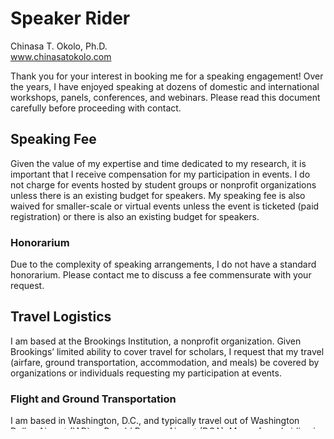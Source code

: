 # Speaker Rider 
Chinasa T. Okolo, Ph.D. \
www.chinasatokolo.com

Thank you for your interest in booking me for a speaking engagement! Over the years, I have enjoyed speaking at dozens of domestic and international workshops, panels, conferences, and webinars. Please read this document carefully before proceeding with contact.

## Speaking Fee
Given the value of my expertise and time dedicated to my research, it is important that I receive compensation for my participation in events. I do not charge for events hosted by student groups or nonprofit organizations unless there is an existing budget for speakers. My speaking fee is also waived for smaller-scale or virtual events unless the event is ticketed (paid registration) or there is also an existing budget for speakers.

### Honorarium
Due to the complexity of speaking arrangements, I do not have a standard honorarium. Please contact me to discuss a fee commensurate with your request.

## Travel Logistics
I am based at the Brookings Institution, a nonprofit organization. Given Brookings’ limited ability to cover travel for scholars, I request that my travel (airfare, ground transportation, accommodation, and meals) be covered by organizations or individuals requesting my participation at events.

### Flight and Ground Transportation
I am based in Washington, D.C., and typically travel out of Washington Dulles Airport (IAD) or Ronald Reagan Airport (DCA). My preferred airline is United Airlines when flying domestically and internationally. For travel to international locations not directly served by United, I prefer to be booked with Star Alliance partners (e.g., Lufthansa, Brussels Airlines, Turkish Airlines). All flight bookings should be in premium economy class or higher (no basic economy).

If your event is based in/near Downtown D.C., I will gladly arrange my transportation. I request roundtrip car service/rideshare arrangements for further events within the DMV area to ensure my comfort and safety.

For events outside of D.C., I request that local transportation to the event venue be provided during the event unless it is within walking distance from my accommodation.

### Accommodation
For domestic and international events outside of Washington, D.C., and for which air travel is required, I request accommodation for the evening before and throughout the event or until the day after my speaking engagement.
Booked lodging must be non-smoking and equipped with reliable Wi-Fi. All room-related expenses, including taxes and incidentals, must be covered.

### Reimbursement
I prefer that travel and accommodation be booked on my behalf. In cases where it may be necessary to make my own travel arrangements, I request that all reimbursements be completed promptly and no later than Net 30.

## Event Logistics
The sections below detail my preferences for in-person events. For hybrid or remote events, I prefer to give live presentations. I am also open to pre-recorded presentations for events in significantly different time zones.

### Ticketing
As a speaker, I request a ticket to access the full event to enhance my participation and engagement with other speakers, panelists, and attendees.

### Marketing
Please refer to this document for my approved biography, headshot, and name pronunciation. I request that my middle initial “T.” be used in all formal correspondence and marketing materials (“Chinasa T. Okolo” not “Chinasa Okolo”).

I am also happy to promote my involvement in your event on social media. If necessary, please provide me with any social media templates or blurbs/hashtags to use. 

### Event Setup
For formal presentations, I prefer to use my MacBook Pro and USB-C/HDMI adapter to connect to projectors. For accessibility purposes, I request access to a microphone. Lapel (lavalier) or on-podium microphones are preferred, but I can also work with handheld microphones. Listed below is the ideal setup I prefer:
* Microphone
* Power source for MacBook Pro
* Projector with HDMI input and cable
* Confidence monitor

### Moderation
For panels or other event setups that require moderation, I request that questions be provided at least two business days beforehand. Moderation should be provided in accordance with the event code of conduct, and efforts should be taken to prevent harassment for both in-person and remote events.

### Recording/Photography
I appreciate having access to photos and recordings taken throughout my participation in your event. If required, please share a release form to obtain my consent beforehand. All speaking materials are the intellectual property of Chinasa T. Okolo unless I am contracted to create content specifically for your event.

### Accessibility
For the comfort and safety of myself and all participants, I request standard accessibility measures for all in-person and remote events. In-person events should be accessible in accordance with standards set by the [Americans with Disabilities Act](https://www.access-board.gov/ada/#ada-221) and in compliance with local facility access requirements. Online events should be accessible in accordance with [WCAG AA](https://www.w3.org/WAI/WCAG2AA-Conformance) guidelines. To assist with live-captioning for in-person/remote events, I am happy to share the script of my presentation.

### Health Precautions
Given the perpetual existence of COVID-19, I prefer to attend events that follow scientific guidance in handling health and environmental safety precautions.

### Security
If needed, security should be provided for in-person events. 

### Data Privacy
I do not consent to having my data sold or shared. Every effort should be in place to ensure the privacy of my data and those of other speakers and attendees. My personal information, especially information used to book travel and accommodation, should be collected and stored per General Data Protection Regulation (GDPR) guidelines. 


#### Credits

_My speaker rider was inspired by riders from [Cassidy Williams](https://github.com/cassidoo/talks/blob/main/speaker-rider.md), [Anjuan Simmons](https://anjuansimmons.com/booking/), and [Tatiana Mac](https://gist.github.com/tatianamac/493ca668ee7f7c07a5b282f6d9132552)._
